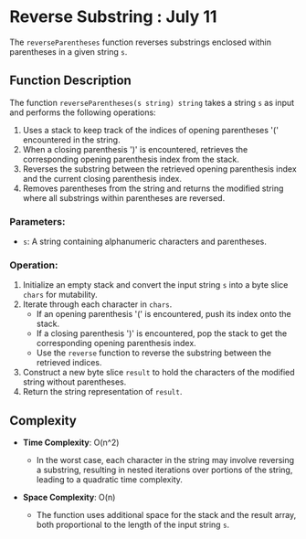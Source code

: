 # Reverse Substring : July 11

The `reverseParentheses` function reverses substrings enclosed within parentheses in a given string `s`.

## Function Description

The function `reverseParentheses(s string) string` takes a string `s` as input and performs the following operations:
1. Uses a stack to keep track of the indices of opening parentheses '(' encountered in the string.
2. When a closing parenthesis ')' is encountered, retrieves the corresponding opening parenthesis index from the stack.
3. Reverses the substring between the retrieved opening parenthesis index and the current closing parenthesis index.
4. Removes parentheses from the string and returns the modified string where all substrings within parentheses are reversed.

### Parameters:

- `s`: A string containing alphanumeric characters and parentheses.

### Operation:

1. Initialize an empty stack and convert the input string `s` into a byte slice `chars` for mutability.
2. Iterate through each character in `chars`.
   - If an opening parenthesis '(' is encountered, push its index onto the stack.
   - If a closing parenthesis ')' is encountered, pop the stack to get the corresponding opening parenthesis index.
   - Use the `reverse` function to reverse the substring between the retrieved indices.
3. Construct a new byte slice `result` to hold the characters of the modified string without parentheses.
4. Return the string representation of `result`.

## Complexity

- **Time Complexity**: O(n^2)
  - In the worst case, each character in the string may involve reversing a substring, resulting in nested iterations over portions of the string, leading to a quadratic time complexity.
  
- **Space Complexity**: O(n)
  - The function uses additional space for the stack and the result array, both proportional to the length of the input string `s`.
